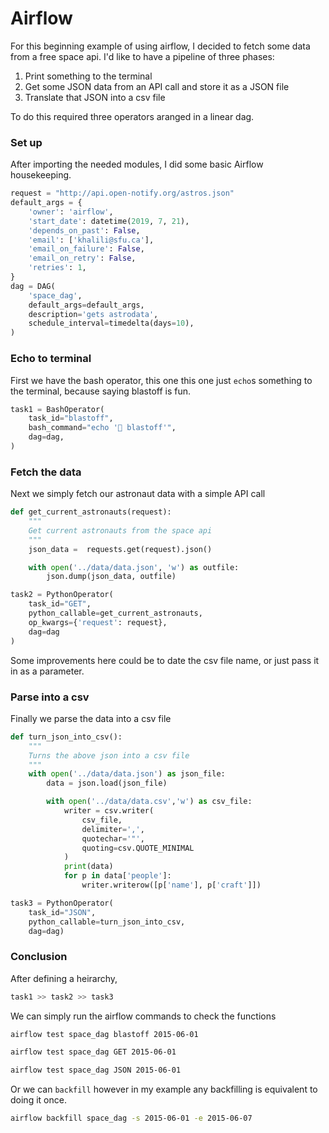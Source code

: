 # Airflow

For this beginning example of using airflow, I decided to fetch some data from a free space api. I'd like to have a pipeline of three phases:

1. Print something to the terminal
2. Get some JSON data from an API call and store it as a JSON file
3. Translate that JSON into a csv file

To do this required three operators aranged in a linear dag.

### Set up
After importing the needed modules, I did some basic Airflow housekeeping.
```python
request = "http://api.open-notify.org/astros.json"
default_args = {
    'owner': 'airflow',
    'start_date': datetime(2019, 7, 21),
    'depends_on_past': False,
    'email': ['khalili@sfu.ca'],
    'email_on_failure': False,
    'email_on_retry': False,
    'retries': 1,
}
dag = DAG(
    'space_dag',
    default_args=default_args,
    description='gets astrodata',
    schedule_interval=timedelta(days=10),
)
```


### Echo to terminal 
First we have the bash operator, this one this one just `echo`s something to the terminal, because saying blastoff is fun.
```python
task1 = BashOperator(
    task_id="blastoff",
    bash_command="echo '🚀 blastoff'",
    dag=dag,
)
```
### Fetch the data
Next we simply fetch our astronaut data with a simple API call
```python
def get_current_astronauts(request):
    """
    Get current astronauts from the space api
    """
    json_data =  requests.get(request).json()

    with open('../data/data.json', 'w') as outfile:
        json.dump(json_data, outfile)

task2 = PythonOperator(
    task_id="GET",
    python_callable=get_current_astronauts,
    op_kwargs={'request': request},
    dag=dag
)
```
Some improvements here could be to date the csv file name, or just pass it in as a parameter. 

### Parse into a csv
Finally we parse the data into a csv file
```python
def turn_json_into_csv():
    """
    Turns the above json into a csv file
    """
    with open('../data/data.json') as json_file:
        data = json.load(json_file)

        with open('../data/data.csv','w') as csv_file:
            writer = csv.writer(
                csv_file,
                delimiter=',',
                quotechar='"',
                quoting=csv.QUOTE_MINIMAL
            )
            print(data)
            for p in data['people']:
                writer.writerow([p['name'], p['craft']])

task3 = PythonOperator(
    task_id="JSON",
    python_callable=turn_json_into_csv,
    dag=dag)
```

### Conclusion
After defining a heirarchy,
```python
task1 >> task2 >> task3
```
We can simply run the airflow commands to check the functions
```bash
airflow test space_dag blastoff 2015-06-01

airflow test space_dag GET 2015-06-01

airflow test space_dag JSON 2015-06-01
```
Or we can `backfill` however in my example any backfilling is equivalent to doing it once. 
```bash
airflow backfill space_dag -s 2015-06-01 -e 2015-06-07
```


